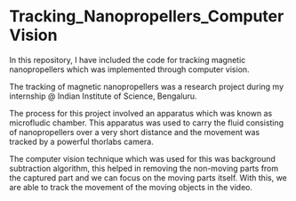 # Tracking_Nanopropellers_ComputerVision
In this repository, I have included the code for tracking magnetic nanopropellers which was implemented through computer vision.

The tracking of magnetic nanopropellers was a research project during my internship @ Indian Institute of Science, Bengaluru.

The process for this project involved an apparatus which was known as microfludic chamber. This apparatus was used to carry
the fluid consisting of nanopropellers over a very short distance and the movement was tracked by a powerful thorlabs camera.

The computer vision technique which was used for this was background subtraction algorithm, this helped in removing the non-moving
parts from the captured part and we can focus on the moving parts itself. With this, we are able to track the movement of the
moving objects in the video.



